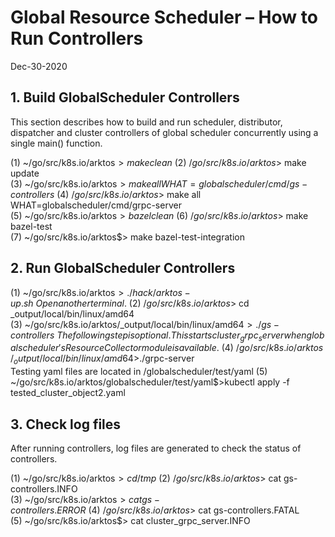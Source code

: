 # Global Resource Scheduler – How to Run Controllers

Dec-30-2020

## 1. Build GlobalScheduler Controllers

This section describes how to build and run scheduler, distributor, dispatcher and cluster controllers of global scheduler concurrently using a single main() function.

(1) ~/go/src/k8s.io/arktos$> make clean \
(2) ~/go/src/k8s.io/arktos$> make update \
(3) ~/go/src/k8s.io/arktos$> make all WHAT=globalscheduler/cmd/gs-controllers \
(4) ~/go/src/k8s.io/arktos$> make all WHAT=globalscheduler/cmd/grpc-server \
(5) ~/go/src/k8s.io/arktos$> bazel clean \
(6) ~/go/src/k8s.io/arktos$> make bazel-test \
(7) ~/go/src/k8s.io/arktos$> make bazel-test-integration

## 2. Run GlobalScheduler Controllers
(1) ~/go/src/k8s.io/arktos$> ./hack/arktos-up.sh \
    Open another terminal. \
(2) ~/go/src/k8s.io/arktos$> cd _output/local/bin/linux/amd64 \
(3) ~/go/src/k8s.io/arktos/_output/local/bin/linux/amd64$>./gs-controllers \
The following step is optional. This starts cluster_grpc_server when global scheduler's ResourceCollector module is available. \
(4) ~/go/src/k8s.io/arktos/_output/local/bin/linux/amd64$>./grpc-server \
Testing yaml files are located in /globalscheduler/test/yaml
(5) ~/go/src/k8s.io/arktos/globalscheduler/test/yaml$>kubectl apply -f tested_cluster_object2.yaml

## 3. Check log files 
After running controllers, log files are generated to check the status of controllers.

(1) ~/go/src/k8s.io/arktos$> cd /tmp \
(2) ~/go/src/k8s.io/arktos$> cat gs-controllers.INFO \
(3) ~/go/src/k8s.io/arktos$> cat gs-controllers.ERROR \
(4) ~/go/src/k8s.io/arktos$> cat gs-controllers.FATAL \
(5) ~/go/src/k8s.io/arktos$> cat cluster_grpc_server.INFO

